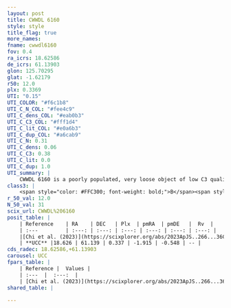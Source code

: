 ```yaml
---
layout: post
title: CWWDL 6160
style: style
title_flag: true
more_names: 
fname: cwwdl6160
fov: 0.4
ra_icrs: 18.62586
de_icrs: 61.13903
glon: 125.70295
glat: -1.62179
r50: 12.0
plx: 0.3369
UTI: "0.15"
UTI_COLOR: "#f6c1b8"
UTI_C_N_COL: "#fee4c9"
UTI_C_dens_COL: "#eab0b3"
UTI_C_C3_COL: "#fff1d4"
UTI_C_lit_COL: "#e0a6b3"
UTI_C_dup_COL: "#a6cab9"
UTI_C_N: 0.31
UTI_C_dens: 0.06
UTI_C_C3: 0.38
UTI_C_lit: 0.0
UTI_C_dup: 1.0
UTI_summary: |
    CWWDL 6160 is a poorly populated, very loose object of low C3 quality. It was recently reported in the literature.
class3: |
    <span style="color: #FFC300; font-weight: bold;">B</span><span style="color: red; font-weight: bold;">C</span>
r_50_val: 12.0
N_50_val: 31
scix_url: CWWDL%206160
posit_table: |
    | Reference    | RA    | DEC   | Plx  | pmRA  | pmDE   |  Rv  |
    | :---         | :---: | :---: | :---: | :---: | :---: | :---: |
    |[Chi et al. (2023)](https://scixplorer.org/abs/2023ApJS..266...36C) | 18.428 | 61.124 | 0.351 | -1.885 | -0.524 | -- |
    | **UCC** |18.626 | 61.139 | 0.337 | -1.915 | -0.548 | -- | 
cds_radec: 18.62586,+61.13903
carousel: UCC
fpars_table: |
    | Reference |  Values |
    | :---  |  :---:  |
    | [Chi et al. (2023)](https://scixplorer.org/abs/2023ApJS..266...36C) | `logAge=5.0, Z=0.3` |
shared_table: |
    
---
```

